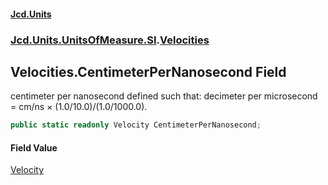 #### [Jcd.Units](index.md 'index')

### [Jcd.Units.UnitsOfMeasure.SI](Jcd.Units.UnitsOfMeasure.SI.md 'Jcd.Units.UnitsOfMeasure.SI').[Velocities](Velocities.md 'Jcd.Units.UnitsOfMeasure.SI.Velocities')

## Velocities.CentimeterPerNanosecond Field

centimeter per nanosecond defined such that: decimeter per microsecond = cm/ns × (1.0/10.0)/(1.0/1000.0).

```csharp
public static readonly Velocity CentimeterPerNanosecond;
```

#### Field Value

[Velocity](Velocity.md 'Jcd.Units.UnitTypes.Velocity')
